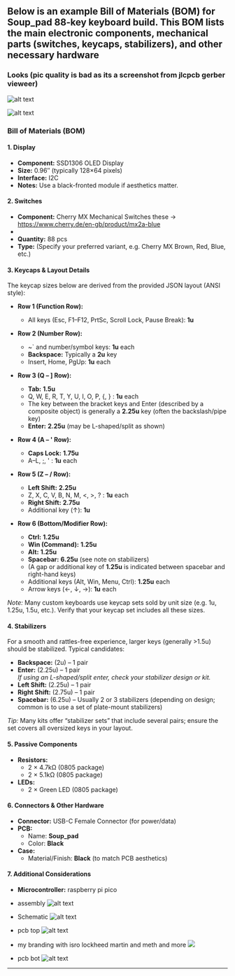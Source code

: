 Below is an example Bill of Materials (BOM) for Soup_pad 88‐key keyboard build. This BOM lists the main electronic components, mechanical parts (switches, keycaps, stabilizers), and other necessary hardware
---

### Looks (pic quality is bad as its a screenshot from jlcpcb gerber vieweer)
![alt text](<image (17).png>)


![alt text](<image (16).png>)

### Bill of Materials (BOM)

#### 1. Display
- **Component:** SSD1306 OLED Display  
- **Size:** 0.96″ (typically 128×64 pixels)  
- **Interface:** I2C  
- **Notes:** Use a black-fronted module if aesthetics matter.

#### 2. Switches
- **Component:** Cherry MX Mechanical Switches  these -> https://www.cherry.de/en-gb/product/mx2a-blue
- 
- **Quantity:** 88 pcs  
- **Type:** (Specify your preferred variant, e.g. Cherry MX Brown, Red, Blue, etc.)

#### 3. Keycaps & Layout Details
The keycap sizes below are derived from the provided JSON layout (ANSI style):

- **Row 1 (Function Row):**  
  - All keys (Esc, F1–F12, PrtSc, Scroll Lock, Pause Break): **1u**

- **Row 2 (Number Row):**  
  - ~\` and number/symbol keys: **1u** each  
  - **Backspace:** Typically a **2u** key  
  - Insert, Home, PgUp: **1u** each

- **Row 3 (Q – ] Row):**  
  - **Tab:** **1.5u**  
  - Q, W, E, R, T, Y, U, I, O, P, {, } : **1u** each  
  - The key between the bracket keys and Enter (described by a composite object) is generally a **2.25u** key (often the backslash/pipe key)  
  - **Enter:** **2.25u** (may be L-shaped/split as shown)

- **Row 4 (A – ' Row):**  
  - **Caps Lock:** **1.75u**  
  - A–L, ;, ' : **1u** each

- **Row 5 (Z – / Row):**  
  - **Left Shift:** **2.25u**  
  - Z, X, C, V, B, N, M, <, >, ? : **1u** each  
  - **Right Shift:** **2.75u**  
  - Additional key (↑): **1u**

- **Row 6 (Bottom/Modifier Row):**  
  - **Ctrl:** **1.25u**  
  - **Win (Command):** **1.25u**  
  - **Alt:** **1.25u**  
  - **Spacebar:** **6.25u** (see note on stabilizers)  
  - (A gap or additional key of **1.25u** is indicated between spacebar and right-hand keys)  
  - Additional keys (Alt, Win, Menu, Ctrl): **1.25u** each  
  - Arrow keys (←, ↓, →): **1u** each

*Note:* Many custom keyboards use keycap sets sold by unit size (e.g. 1u, 1.25u, 1.5u, etc.). Verify that your keycap set includes all these sizes.

#### 4. Stabilizers
For a smooth and rattles-free experience, larger keys (generally >1.5u) should be stabilized. Typical candidates:
- **Backspace:** (2u) – 1 pair
- **Enter:** (2.25u) – 1 pair  
  *If using an L-shaped/split enter, check your stabilizer design or kit.*
- **Left Shift:** (2.25u) – 1 pair
- **Right Shift:** (2.75u) – 1 pair
- **Spacebar:** (6.25u) – Usually 2 or 3 stabilizers (depending on design; common is to use a set of plate-mount stabilizers)

*Tip:* Many kits offer “stabilizer sets” that include several pairs; ensure the set covers all oversized keys in your layout.

#### 5. Passive Components
- **Resistors:**
  - 2 × 4.7kΩ (0805 package)
  - 2 × 5.1kΩ (0805 package)
- **LEDs:**
  - 2 × Green LED (0805 package)

#### 6. Connectors & Other Hardware
- **Connector:** USB-C Female Connector (for power/data)
- **PCB:**  
  - Name: **Soup_pad**  
  - Color: **Black**
- **Case:**  
  - Material/Finish: **Black** (to match PCB aesthetics) 

#### 7. Additional Considerations
- **Microcontroller:** raspberry pi pico
  
- assembly
![alt text](image.png)
- Schematic
![alt text](image-1.png)
- pcb top
![alt text](image-4.png)
- my branding with isro lockheed martin and meth and more 
![](image-2.png)

- pcb bot 
![alt text](image-3.png)
---
